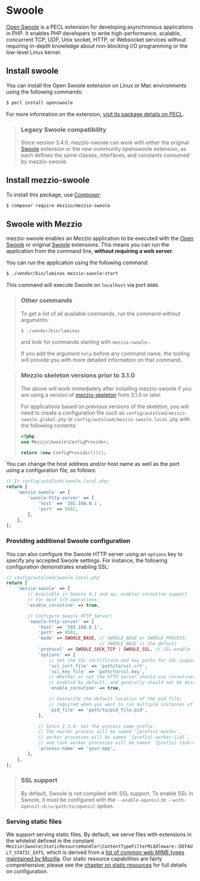 # Swoole

[Open Swoole](https://www.swoole.co.uk/) is a PECL extension for developing asynchronous applications in PHP.
It enables PHP developers to write high-performance, scalable, concurrent TCP, UDP, Unix socket, HTTP, or Websocket services without requiring in-depth knowledge about non-blocking I/O programming or the low-level Linux kernel.

## Install swoole

You can install the Open Swoole extension on Linux or Mac environments using the following commands:

```bash
$ pecl install openswoole
```

For more information on the extension, [visit its package details on PECL](https://pecl.php.net/package/openswoole).

> ### Legacy Swoole compatibility
>
> Since version 3.4.0, mezzio-swoole can work with either the original [Swoole](https://github.com/swoole/swoole-src) extension or the new community openswoole extension, as each defines the same classes, interfaces, and constants consumed by mezzio-swoole.

## Install mezzio-swoole

To install this package, use [Composer](https://getcomposer.org/):

```bash
$ composer require mezzio/mezzio-swoole
```

## Swoole with Mezzio

mezzio-swoole enables an Mezzio application to be executed with the [Open Swoole](https://www.swoole.co.uk/) or original [Swoole](https://github.com/swoole/swoole-src) extensions.
This means you can run the application from the command line, **without requiring a web server**.

You can run the application using the following command:

```bash
$ ./vendor/bin/laminas mezzio:swoole:start
```

This command will execute Swoole on `localhost` via port `8080`.

> ### Other commands
>
> To get a list of all available commands, run the command without arguments:
>
> ```bash
> $ ./vendor/bin/laminas
> ```
>
> and look for commands starting with `mezzio:swoole:`.
>
> If you add the argument `help` before any command name, the tooling will provide you with more detailed information on that command.

> ### Mezzio skeleton versions prior to 3.1.0
>
> The above will work immediately after installing mezzio-swoole if you are using a version of [mezzio-skeleton](https://github.com/mezzio/mezzio-skeleton) from 3.1.0 or later.
>
> For applications based on previous versions of the skeleton, you will need to create a configuration file such as `config/autoload/mezzio-swoole.global.php` or `config/autoload/mezzio-swoole.local.php` with the following contents:
>
> ```php
> <?php
> use Mezzio\Swoole\ConfigProvider;
>
> return (new ConfigProvider())();
> ```

You can change the host address and/or host name as well as the port using a configuration file, as follows:

```php
// In config/autoload/swoole.local.php:
return [
    'mezzio-swoole' => [
        'swoole-http-server' => [
            'host' => '192.168.0.1',
            'port' => 9501,
        ],
    ],
];
```

### Providing additional Swoole configuration

You can also configure the Swoole HTTP server using an `options` key to specify any accepted Swoole settings.
For instance, the following configuration demonstrates enabling SSL:

```php
// config/autoload/swoole.local.php
return [
    'mezzio-swoole' => [
        // Available in Swoole 4.1 and up; enables coroutine support
        // for most I/O operations:
        'enable_coroutine' => true,

        // Configure Swoole HTTP Server:
        'swoole-http-server' => [
            'host' => '192.168.0.1',
            'port' => 9501,
            'mode' => SWOOLE_BASE, // SWOOLE_BASE or SWOOLE_PROCESS;
                                   // SWOOLE_BASE is the default
            'protocol' => SWOOLE_SOCK_TCP | SWOOLE_SSL, // SSL-enable the server
            'options' => [
                // Set the SSL certificate and key paths for SSL support:
                'ssl_cert_file' => 'path/to/ssl.crt',
                'ssl_key_file' => 'path/to/ssl.key',
                // Whether or not the HTTP server should use coroutines;
                // enabled by default, and generally should not be disabled:
                'enable_coroutine' => true,

                // Overwrite the default location of the pid file;
                // required when you want to run multiple instances of your service in different ports:
                'pid_file' => 'path/to/pid_file.pid',
            ],

            // Since 2.1.0: Set the process name prefix.
            // The master process will be named `{prefix}-master`,
            // worker processes will be named `{prefix}-worker-{id}`,
            // and task worker processes will be named `{prefix}-task-worker-{id}`
            'process-name' => 'your-app',
        ],
    ],
];
```

> ### SSL support
>
> By default, Swoole is not compiled with SSL support.
> To enable SSL in Swoole, it must be configured with the `--enable-openssl` or `--with-openssl-dir=/path/to/openssl` option.

### Serving static files

We support serving static files. By default, we serve files with extensions in the whitelist defined in the constant `Mezzio\Swoole\StaticResourceHandler\ContentTypeFilterMiddleware::DEFAULT_STATIC_EXTS`, which is derived from a [list of common web MIME types maintained by Mozilla](https://developer.mozilla.org/en-US/docs/Web/HTTP/Basics_of_HTTP/MIME_types/Complete_list_of_MIME_types).
Our static resource capabilities are fairly comprehensive; please see the [chapter on static resources](static-resources.md) for full details on configuration.
